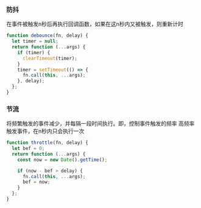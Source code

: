 ### 防抖

在事件被触发n秒后再执行回调函数，如果在这n秒内又被触发，则重新计时

```js
function debounce(fn, delay) {
  let timer = null;
  return function (...args) {
    if (timer) {
      clearTimeout(timer);
    }
    timer = setTimeout(() => {
      fn.call(this, ...args);
    }, delay);
  };
}
```

### 节流

将频繁触发的事件减少，并每隔一段时间执行。即，控制事件触发的频率
高频率触发事件，在n秒内只会执行一次

```js
function throttle(fn, delay) {
  let bef = 0;
  return function (...args) {
    const now = new Date().getTime();

    if (now - bef > delay) {
      fn.call(this, ...args);
      bef = now;
    }
  };
}
```
